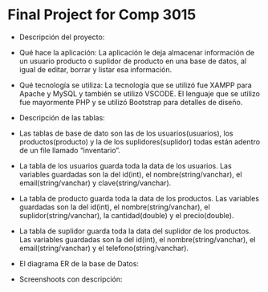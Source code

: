 # Final Project for Comp 3015

- Descripción del proyecto:

- Qué hace la aplicación:
La aplicación le deja almacenar información de un usuario producto o suplidor de producto en una base de datos, al igual de editar, borrar y listar esa información.

- Qué tecnología se utiliza:
La tecnología que se utilizó fue XAMPP para Apache y MySQL y también se utilizó VSCODE.
El lenguaje que se utilizo fue mayormente PHP y se utilizó Bootstrap para detalles de diseño.

- Descripción de las tablas: 
* Las tablas de base de dato son las de los usuarios(usuarios), los productos(producto) y la de los suplidores(suplidor) todas están adentro de un file llamado “inventario”.

* La tabla de los usuarios guarda toda la data de los usuarios. Las variables guardadas son la del id(int), el nombre(string/vanchar), el email(string/vanchar) y clave(string/vanchar).

* La tabla de producto guarda toda la data de los productos. Las variables guardadas son la del id(int), el nombre(string/vanchar),  el suplidor(string/vanchar), la cantidad(double) y el precio(double).

* La tabla de suplidor guarda toda la data del suplidor de los productos. Las variables guardadas son la del id(int), el nombre(string/vanchar), el email(string/vanchar) y el telefono(string/vanchar).


- El diagrama ER de la base de Datos: 

- Screenshoots con descripción:
